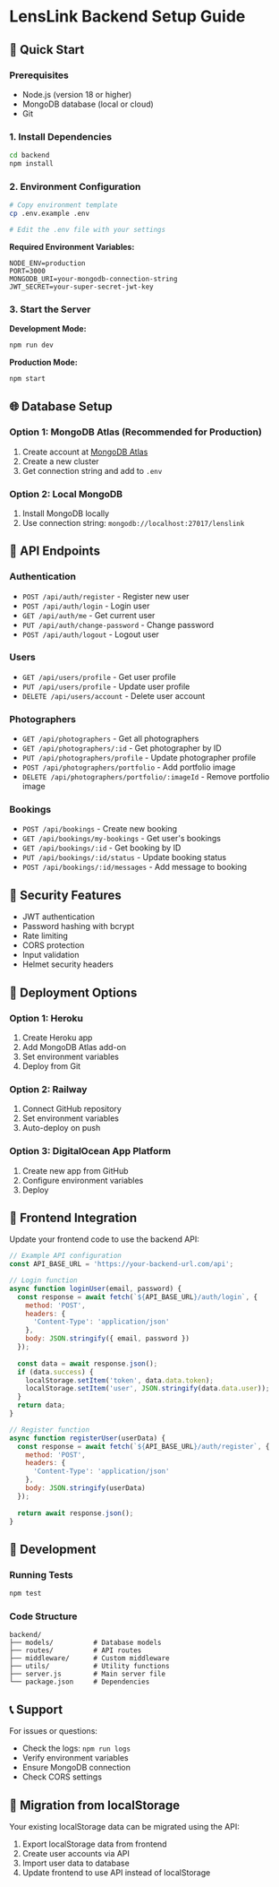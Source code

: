 # LensLink Backend Setup Guide

## 🚀 Quick Start

### Prerequisites
- Node.js (version 18 or higher)
- MongoDB database (local or cloud)
- Git

### 1. Install Dependencies
```bash
cd backend
npm install
```

### 2. Environment Configuration
```bash
# Copy environment template
cp .env.example .env

# Edit the .env file with your settings
```

**Required Environment Variables:**
```env
NODE_ENV=production
PORT=3000
MONGODB_URI=your-mongodb-connection-string
JWT_SECRET=your-super-secret-jwt-key
```

### 3. Start the Server

**Development Mode:**
```bash
npm run dev
```

**Production Mode:**
```bash
npm start
```

## 🌐 Database Setup

### Option 1: MongoDB Atlas (Recommended for Production)
1. Create account at [MongoDB Atlas](https://www.mongodb.com/atlas)
2. Create a new cluster
3. Get connection string and add to `.env`

### Option 2: Local MongoDB
1. Install MongoDB locally
2. Use connection string: `mongodb://localhost:27017/lenslink`

## 📡 API Endpoints

### Authentication
- `POST /api/auth/register` - Register new user
- `POST /api/auth/login` - Login user
- `GET /api/auth/me` - Get current user
- `PUT /api/auth/change-password` - Change password
- `POST /api/auth/logout` - Logout user

### Users
- `GET /api/users/profile` - Get user profile
- `PUT /api/users/profile` - Update user profile
- `DELETE /api/users/account` - Delete user account

### Photographers
- `GET /api/photographers` - Get all photographers
- `GET /api/photographers/:id` - Get photographer by ID
- `PUT /api/photographers/profile` - Update photographer profile
- `POST /api/photographers/portfolio` - Add portfolio image
- `DELETE /api/photographers/portfolio/:imageId` - Remove portfolio image

### Bookings
- `POST /api/bookings` - Create new booking
- `GET /api/bookings/my-bookings` - Get user's bookings
- `GET /api/bookings/:id` - Get booking by ID
- `PUT /api/bookings/:id/status` - Update booking status
- `POST /api/bookings/:id/messages` - Add message to booking

## 🔐 Security Features

- JWT authentication
- Password hashing with bcrypt
- Rate limiting
- CORS protection
- Input validation
- Helmet security headers

## 🚀 Deployment Options

### Option 1: Heroku
1. Create Heroku app
2. Add MongoDB Atlas add-on
3. Set environment variables
4. Deploy from Git

### Option 2: Railway
1. Connect GitHub repository
2. Set environment variables
3. Auto-deploy on push

### Option 3: DigitalOcean App Platform
1. Create new app from GitHub
2. Configure environment variables
3. Deploy

## 📱 Frontend Integration

Update your frontend code to use the backend API:

```javascript
// Example API configuration
const API_BASE_URL = 'https://your-backend-url.com/api';

// Login function
async function loginUser(email, password) {
  const response = await fetch(`${API_BASE_URL}/auth/login`, {
    method: 'POST',
    headers: {
      'Content-Type': 'application/json'
    },
    body: JSON.stringify({ email, password })
  });
  
  const data = await response.json();
  if (data.success) {
    localStorage.setItem('token', data.data.token);
    localStorage.setItem('user', JSON.stringify(data.data.user));
  }
  return data;
}

// Register function
async function registerUser(userData) {
  const response = await fetch(`${API_BASE_URL}/auth/register`, {
    method: 'POST',
    headers: {
      'Content-Type': 'application/json'
    },
    body: JSON.stringify(userData)
  });
  
  return await response.json();
}
```

## 🔧 Development

### Running Tests
```bash
npm test
```

### Code Structure
```
backend/
├── models/          # Database models
├── routes/          # API routes
├── middleware/      # Custom middleware
├── utils/           # Utility functions
├── server.js        # Main server file
└── package.json     # Dependencies
```

## 📞 Support

For issues or questions:
- Check the logs: `npm run logs`
- Verify environment variables
- Ensure MongoDB connection
- Check CORS settings

## 🔄 Migration from localStorage

Your existing localStorage data can be migrated using the API:

1. Export localStorage data from frontend
2. Create user accounts via API
3. Import user data to database
4. Update frontend to use API instead of localStorage
